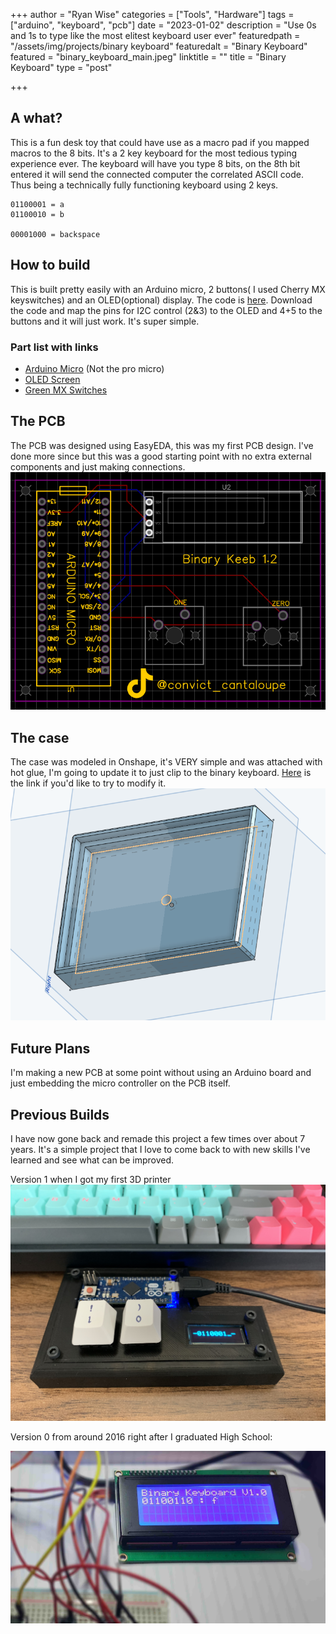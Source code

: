 +++
author = "Ryan Wise"
categories = ["Tools", "Hardware"]
tags = ["arduino", "keyboard", "pcb"]
date = "2023-01-02"
description = "Use 0s and 1s to type like the most elitest keyboard user ever"
featuredpath = "/assets/img/projects/binary keyboard"
featuredalt = "Binary Keyboard"
featured = "binary_keyboard_main.jpeg"
linktitle = ""
title = "Binary Keyboard"
type = "post"

+++

## A what?

This is a fun desk toy that could have use as a macro pad if you mapped macros to the 8 bits. It's a 2 key keyboard for the most tedious typing experience ever. The keyboard will have you type 8 bits, on the 8th bit entered it will send the connected computer the correlated ASCII code. Thus being a technically fully functioning keyboard using 2 keys.

```
01100001 = a
01100010 = b

00001000 = backspace
```

## How to build

This is built pretty easily with an Arduino micro, 2 buttons( I used Cherry MX keyswitches) and an OLED(optional) display. The code is [here](https://github.com/leobeosab/binarykeyboard). Download the code and map the pins for I2C control (2&3) to the OLED and 4+5 to the buttons and it will just work. It's super simple. 

### Part list with links

- [Arduino Micro](https://amzn.to/2YGlE0P) (Not the pro micro)
- [OLED Screen](https://amzn.to/3cX4bGl)
- [Green MX Switches](https://amzn.to/3f8YsyK)

## The PCB
The PCB was designed using EasyEDA, this was my first PCB design. I've done more since but this was a good starting point with no extra external components and just making connections.
![PCB image](../../assets/img/projects/binary%20keyboard/binkeebpcb2.png)

## The case

The case was modeled in Onshape, it's VERY simple and was attached with hot glue, I'm going to update it to just clip to the binary keyboard. [Here](https://cad.onshape.com/documents/42e5bccf31b5981d8c058959/w/61b83b74ed54f1bbbaa18a41/e/b39b02a284b23861a57fb298) is the link if you'd like to try to modify it. 
![](../../assets/img/projects/binary%20keyboard/binkeebcase.png)
## Future Plans

I'm making a new PCB at some point without using an Arduino board and just embedding the micro controller on the PCB itself. 

## Previous Builds
I have now gone back and remade this project a few times over about 7 years. It's a simple project that I love to come back to with new skills I've learned and see what can be improved.


Version 1 when I got my first 3D printer
![version1](../../assets/img/projects/binary%20keyboard/binary_keyboard_older.jpg)

Version 0 from around 2016 right after I graduated High School:

![assets/img/projects/binary_keyboard/binary_keyboard.jpg](../../assets/img/projects/binary%20keyboard/2017_binary_keyboard.jpg)
